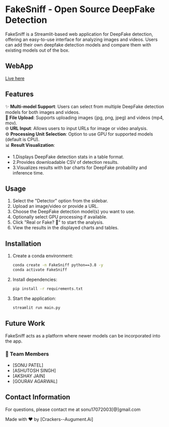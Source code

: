 # FakeSniff  - Open Source DeepFake Detection

FakeSniff is a Streamlit-based web application for DeepFake detection, offering an easy-to-use interface for analyzing images and videos. Users can add their own deepfake detection models and compare them with existing models out of the box.

## WebApp

[Live here]()

## Features

✨ **Multi-model Support**: Users can select from multiple DeepFake detection models for both images and videos.  
📁 **File Upload**: Supports uploading images (jpg, png, jpeg) and videos (mp4, mov).  
🌐 **URL Input**: Allows users to input URLs for image or video analysis.  
⚙️ **Processing Unit Selection**: Option to use GPU for supported models (default is CPU).  
📊 **Result Visualization**: 
- 1.Displays DeepFake detection stats in a table format.
- 2.Provides downloadable CSV of detection results.
- 3.Visualizes results with bar charts for DeepFake probability and inference time.

## Usage

1. Select the "Detector" option from the sidebar.
2. Upload an image/video or provide a URL.
3. Choose the DeepFake detection model(s) you want to use.
4. Optionally select GPU processing if available.
5. Click "Real or Fake? 🤔" to start the analysis.
6. View the results in the displayed charts and tables.

## Installation

1. Create a conda environment:
    ```bash
    conda create -n FakeSniff python==3.8 -y
    conda activate FakeSniff
    ```
3. Install dependencies:
    ```bash
    pip install -r requirements.txt
    ```

3. Start the application:
    ```bash
    streamlit run main.py
    ```

## Future Work

FakeSniff acts as a platform where newer models can be incorporated into the app.

### 👥 Team Members
- [SONU PATEL]
- [ASHUTOSH SINGH]
- [AKSHAY JAIN]
- [GOURAV AGARWAL]


## Contact Information

For questions, please contact me at sonu17072003[@]gmail.com

Made with ❤️ by [Crackers--Augument.Ai]
